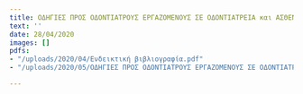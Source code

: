 ```yaml
---
title: ΟΔΗΓΙΕΣ ΠΡΟΣ ΟΔΟΝΤΙΑΤΡΟΥΣ ΕΡΓΑΖΟΜΕΝΟΥΣ ΣΕ ΟΔΟΝΤΙΑΤΡΕΙΑ και ΑΣΘΕΝΕΙΣ
text: ''
date: 28/04/2020
images: []
pdfs:
- "/uploads/2020/04/Ενδεικτική βιβλιογραφία.pdf"
- "/uploads/2020/05/ΟΔΗΓΙΕΣ ΠΡΟΣ ΟΔΟΝΤΙΑΤΡΟΥΣ ΕΡΓΑΖΟΜΕΝΟΥΣ ΣΕ ΟΔΟΝΤΙΑΤΡΕΙΑ και ΑΣΘΕΝΕΙΣ.pdf"

---
```

